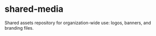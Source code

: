 # shared-media
Shared assets repository for organization-wide use: logos, banners, and branding files.

